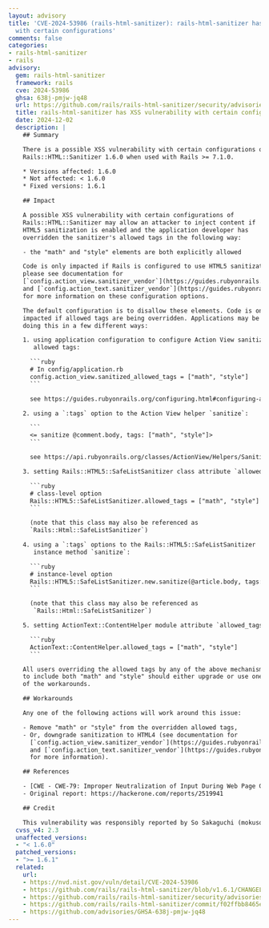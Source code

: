 ```yaml
---
layout: advisory
title: 'CVE-2024-53986 (rails-html-sanitizer): rails-html-sanitizer has XSS vulnerability
  with certain configurations'
comments: false
categories:
- rails-html-sanitizer
- rails
advisory:
  gem: rails-html-sanitizer
  framework: rails
  cve: 2024-53986
  ghsa: 638j-pmjw-jq48
  url: https://github.com/rails/rails-html-sanitizer/security/advisories/GHSA-638j-pmjw-jq48
  title: rails-html-sanitizer has XSS vulnerability with certain configurations
  date: 2024-12-02
  description: |
    ## Summary

    There is a possible XSS vulnerability with certain configurations of
    Rails::HTML::Sanitizer 1.6.0 when used with Rails >= 7.1.0.

    * Versions affected: 1.6.0
    * Not affected: < 1.6.0
    * Fixed versions: 1.6.1

    ## Impact

    A possible XSS vulnerability with certain configurations of
    Rails::HTML::Sanitizer may allow an attacker to inject content if
    HTML5 sanitization is enabled and the application developer has
    overridden the sanitizer's allowed tags in the following way:

    - the "math" and "style" elements are both explicitly allowed

    Code is only impacted if Rails is configured to use HTML5 sanitization,
    please see documentation for
    [`config.action_view.sanitizer_vendor`](https://guides.rubyonrails.org/configuring.html#config-action-view-sanitizer-vendor)
    and [`config.action_text.sanitizer_vendor`](https://guides.rubyonrails.org/configuring.html#config-action-text-sanitizer-vendor)
    for more information on these configuration options.

    The default configuration is to disallow these elements. Code is only
    impacted if allowed tags are being overridden. Applications may be
    doing this in a few different ways:

    1. using application configuration to configure Action View sanitizers'
       allowed tags:

      ```ruby
      # In config/application.rb
      config.action_view.sanitized_allowed_tags = ["math", "style"]
      ```

      see https://guides.rubyonrails.org/configuring.html#configuring-action-view

    2. using a `:tags` option to the Action View helper `sanitize`:

      ```
      <= sanitize @comment.body, tags: ["math", "style"]>
      ```

      see https://api.rubyonrails.org/classes/ActionView/Helpers/SanitizeHelper.html#method-i-sanitize

    3. setting Rails::HTML5::SafeListSanitizer class attribute `allowed_tags`:

      ```ruby
      # class-level option
      Rails::HTML5::SafeListSanitizer.allowed_tags = ["math", "style"]
      ```

      (note that this class may also be referenced as
      `Rails::Html::SafeListSanitizer`)

    4. using a `:tags` options to the Rails::HTML5::SafeListSanitizer
       instance method `sanitize`:

      ```ruby
      # instance-level option
      Rails::HTML5::SafeListSanitizer.new.sanitize(@article.body, tags: ["math", "style"])
      ```

      (note that this class may also be referenced as
       `Rails::Html::SafeListSanitizer`)

    5. setting ActionText::ContentHelper module attribute `allowed_tags`:

      ```ruby
      ActionText::ContentHelper.allowed_tags = ["math", "style"]
      ```

    All users overriding the allowed tags by any of the above mechanisms
    to include both "math" and "style" should either upgrade or use one
    of the workarounds.

    ## Workarounds

    Any one of the following actions will work around this issue:

    - Remove "math" or "style" from the overridden allowed tags,
    - Or, downgrade sanitization to HTML4 (see documentation for
      [`config.action_view.sanitizer_vendor`](https://guides.rubyonrails.org/configuring.html#config-action-view-sanitizer-vendor)
      and [`config.action_text.sanitizer_vendor`](https://guides.rubyonrails.org/configuring.html#config-action-text-sanitizer-vendor)
      for more information).

    ## References

    - [CWE - CWE-79: Improper Neutralization of Input During Web Page Generation ('Cross-site Scripting') (4.9)](https://cwe.mitre.org/data/definitions/79.html)
    - Original report: https://hackerone.com/reports/2519941

    ## Credit

    This vulnerability was responsibly reported by So Sakaguchi (mokusou).
  cvss_v4: 2.3
  unaffected_versions:
  - "< 1.6.0"
  patched_versions:
  - ">= 1.6.1"
  related:
    url:
    - https://nvd.nist.gov/vuln/detail/CVE-2024-53986
    - https://github.com/rails/rails-html-sanitizer/blob/v1.6.1/CHANGELOG.md
    - https://github.com/rails/rails-html-sanitizer/security/advisories/GHSA-638j-pmjw-jq48
    - https://github.com/rails/rails-html-sanitizer/commit/f02ffbb8465e73920b6de0da940f5530f855965e
    - https://github.com/advisories/GHSA-638j-pmjw-jq48
---
```

